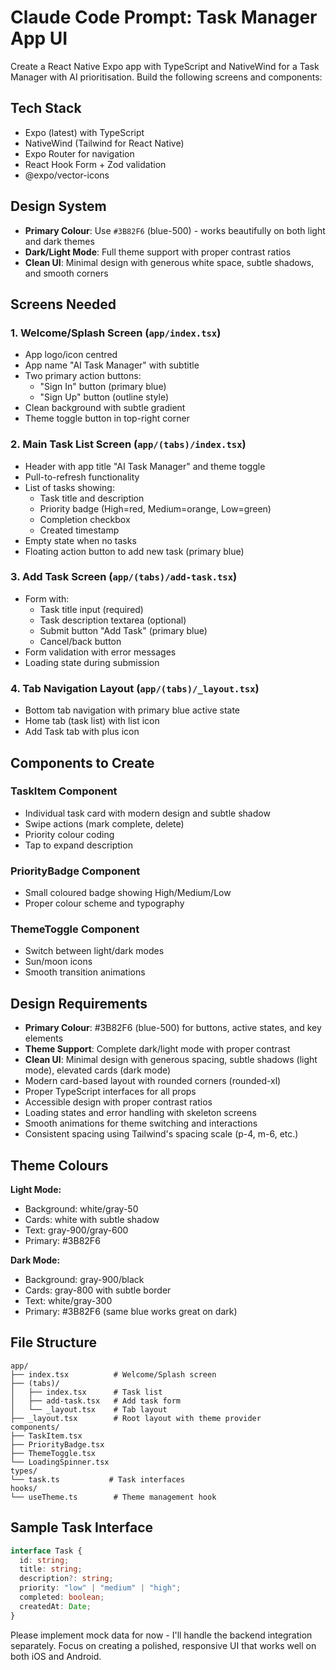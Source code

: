 # Claude Code Prompt: Task Manager App UI

Create a React Native Expo app with TypeScript and NativeWind for a Task Manager with AI prioritisation. Build the following screens and components:

## Tech Stack

- Expo (latest) with TypeScript
- NativeWind (Tailwind for React Native)
- Expo Router for navigation
- React Hook Form + Zod validation
- @expo/vector-icons

## Design System

- **Primary Colour**: Use `#3B82F6` (blue-500) - works beautifully on both light and dark themes
- **Dark/Light Mode**: Full theme support with proper contrast ratios
- **Clean UI**: Minimal design with generous white space, subtle shadows, and smooth corners

## Screens Needed

### 1. Welcome/Splash Screen (`app/index.tsx`)

- App logo/icon centred
- App name "AI Task Manager" with subtitle
- Two primary action buttons:
  - "Sign In" button (primary blue)
  - "Sign Up" button (outline style)
- Clean background with subtle gradient
- Theme toggle button in top-right corner

### 2. Main Task List Screen (`app/(tabs)/index.tsx`)

- Header with app title "AI Task Manager" and theme toggle
- Pull-to-refresh functionality
- List of tasks showing:
  - Task title and description
  - Priority badge (High=red, Medium=orange, Low=green)
  - Completion checkbox
  - Created timestamp
- Empty state when no tasks
- Floating action button to add new task (primary blue)

### 3. Add Task Screen (`app/(tabs)/add-task.tsx`)

- Form with:
  - Task title input (required)
  - Task description textarea (optional)
  - Submit button "Add Task" (primary blue)
  - Cancel/back button
- Form validation with error messages
- Loading state during submission

### 4. Tab Navigation Layout (`app/(tabs)/_layout.tsx`)

- Bottom tab navigation with primary blue active state
- Home tab (task list) with list icon
- Add Task tab with plus icon

## Components to Create

### TaskItem Component

- Individual task card with modern design and subtle shadow
- Swipe actions (mark complete, delete)
- Priority colour coding
- Tap to expand description

### PriorityBadge Component

- Small coloured badge showing High/Medium/Low
- Proper colour scheme and typography

### ThemeToggle Component

- Switch between light/dark modes
- Sun/moon icons
- Smooth transition animations

## Design Requirements

- **Primary Colour**: #3B82F6 (blue-500) for buttons, active states, and key elements
- **Theme Support**: Complete dark/light mode with proper contrast
- **Clean UI**: Minimal design with generous spacing, subtle shadows (light mode), elevated cards (dark mode)
- Modern card-based layout with rounded corners (rounded-xl)
- Proper TypeScript interfaces for all props
- Accessible design with proper contrast ratios
- Loading states and error handling with skeleton screens
- Smooth animations for theme switching and interactions
- Consistent spacing using Tailwind's spacing scale (p-4, m-6, etc.)

## Theme Colours

**Light Mode:**

- Background: white/gray-50
- Cards: white with subtle shadow
- Text: gray-900/gray-600
- Primary: #3B82F6

**Dark Mode:**

- Background: gray-900/black
- Cards: gray-800 with subtle border
- Text: white/gray-300
- Primary: #3B82F6 (same blue works great on dark)

## File Structure

```
app/
├── index.tsx          # Welcome/Splash screen
├── (tabs)/
│   ├── index.tsx      # Task list
│   ├── add-task.tsx   # Add task form
│   └── _layout.tsx    # Tab layout
├── _layout.tsx        # Root layout with theme provider
components/
├── TaskItem.tsx
├── PriorityBadge.tsx
├── ThemeToggle.tsx
└── LoadingSpinner.tsx
types/
└── task.ts           # Task interfaces
hooks/
└── useTheme.ts        # Theme management hook
```

## Sample Task Interface

```typescript
interface Task {
  id: string;
  title: string;
  description?: string;
  priority: "low" | "medium" | "high";
  completed: boolean;
  createdAt: Date;
}
```

Please implement mock data for now - I'll handle the backend integration separately. Focus on creating a polished, responsive UI that works well on both iOS and Android.
